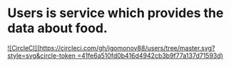 # Users is service which provides the data about food.

[![CircleCI](https://circleci.com/gh/igomonov88/users/tree/master.svg?style=svg&circle-token
=41fe6a510fd0b416d4942cb3b9f77a137d71593d)](https://circleci.com/gh/igomonov88/users/tree/master)

